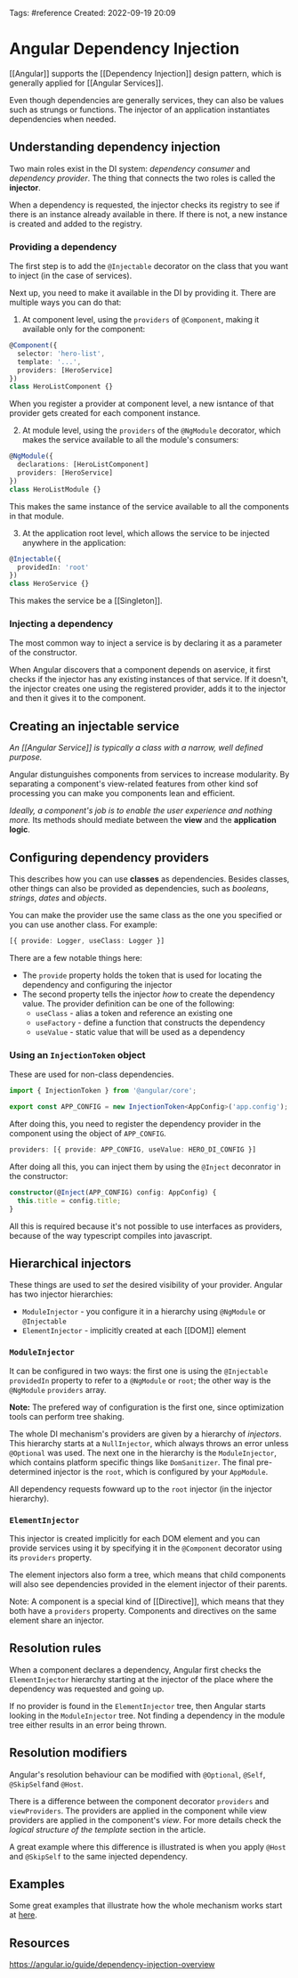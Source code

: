 Tags: #reference 
Created: 2022-09-19 20:09

# Angular Dependency Injection
[[Angular]] supports the [[Dependency Injection]] design pattern, which is generally applied for [[Angular Services]].

Even though dependencies are generally services, they can also be values such as strungs or functions. The injector of an application instantiates dependencies when needed.

## Understanding dependency injection
Two main roles exist in the DI system: *dependency consumer* and *dependency provider*. The thing that connects the two roles is called the **injector**.

When a dependency is requested, the injector checks its registry to see if there is an instance already available in there. If there is not, a new instance is created and added to the registry.

### Providing a dependency
The first step is to add the `@Injectable` decorator on the class that you want to inject (in the case of services).

Next up, you need to make it available in the DI by providing it. There are multiple ways you can do that:

1. At component level, using the `providers` of `@Component`, making it available only for the component:

```ts
@Component({
  selector: 'hero-list',
  template: '...',
  providers: [HeroService]
})
class HeroListComponent {}
```

When you register a provider at component level, a new isntance of that provider gets created for each component instance.

2. At module level, using the `providers` of the `@NgModule` decorator, which makes the service available to all the module's consumers:

```ts
@NgModule({
  declarations: [HeroListComponent]
  providers: [HeroService]
})
class HeroListModule {}
```

This makes the same instance of the service available to all the components in that module.

3. At the application root level, which allows the service to be injected anywhere in the application:

```ts
@Injectable({
  providedIn: 'root'
})
class HeroService {}
```

This makes the service be a [[Singleton]].

### Injecting a dependency
The most common way to inject a service is by declaring it as a parameter of the constructor. 

When Angular discovers that a component depends on  aservice, it first checks if the injector has any existing instances of that service. If it doesn't, the injector creates one using the registered provider, adds it to the injector and then it gives it to the component.

## Creating an injectable service
*An [[Angular Service]] is typically a class with a narrow, well defined purpose.*

Angular distunguishes components from services to increase modularity. By separating a component's view-related features from other kind sof processing you can make you components lean and efficient.

*Ideally, a component's job is to enable the user experience and nothing more.* Its methods should mediate between the **view** and the **application logic**.

## Configuring dependency providers
This describes how you can use **classes** as dependencies. Besides classes, other things can also be provided as dependencies, such as *booleans*, *strings*, *dates* and *objects*.

You can make the provider use the same class as the one you specified or you can use another class. For example:

```ts
[{ provide: Logger, useClass: Logger }]
```

There are a few notable things here: 
- The `provide` property holds the token that is used for locating the dependency and configuring the injector
- The second property tells the injector *how* to create the dependency value. The provider definition can be one of the following:
	- `useClass` - alias a token and reference an existing one
	- `useFactory` - define a function that constructs the dependency
	- `useValue` - static value that will be used as a dependency

### Using an `InjectionToken` object
These are used for non-class dependencies.

```ts
import { InjectionToken } from '@angular/core';

export const APP_CONFIG = new InjectionToken<AppConfig>('app.config');
```

After doing this, you need to register the dependency provider in the component using the object of `APP_CONFIG`.

```ts
providers: [{ provide: APP_CONFIG, useValue: HERO_DI_CONFIG }]
```

After doing all this, you can inject them by using the `@Inject` deconrator in the constructor:

```ts
constructor(@Inject(APP_CONFIG) config: AppConfig) {
  this.title = config.title;
}
```

All this is required because it's not possible to use interfaces as providers, because of the way typescript compiles into javascript.

## Hierarchical injectors
These things are used to *set* the desired visibility of your provider. Angular has two injector hierarchies:
- `ModuleInjector` - you configure it in a hierarchy using `@NgModule` or `@Injectable`
- `ElementInjector` - implicitly created at each [[DOM]] element

### `ModuleInjector`
It can be configured in two ways: the first one is using the `@Injectable` `providedIn` property to refer to a `@NgModule` or `root`; the other way is the `@NgModule` `providers` array.

**Note:** The prefered way of configuration is the first one, since optimization tools can perform tree shaking.

The whole DI mechanism's providers are given by a hierarchy of *injectors*. This hierarchy starts at a `NullInjector`, which always throws an error unless `@Optional` was used. The next one in the hierarchy is the `ModuleInjector`, which contains platform specific things like `DomSanitizer`. The final pre-determined injector is the `root`, which is configured by your `AppModule`.

All dependency requests fowward up to the `root` injector (in the injector hierarchy).

### `ElementInjector`
This injector is created implicitly for each DOM element and you can provide services using it by specifying it in the `@Component` decorator using its `providers` property.

The element injectors also form a tree, which means that child components will also see dependencies provided in the element injector of their parents.

Note: A component is a special kind of [[Directive]], which means that they both have a `providers` property. Components and directives on the same element share an injector.

## Resolution rules
When a component declares a dependency, Angular first checks the `ElementInjector` hierarchy starting at the injector of the place where the dependency was requested and going up.

If no provider is found in the `ElementInjector` tree, then Angular starts looking in the `ModuleInjector` tree. Not finding a dependency in the module tree either results in an error being thrown.

## Resolution modifiers
Angular's resolution behaviour can be modified with `@Optional`, `@Self`, `@SkipSelf`and `@Host`.

There is a difference between the component decorator `providers` and `viewProviders`. The providers are applied in the component while view providers are applied in the component's *view*. For more details check the *logical structure of the template* section in the article.

A great example where this difference is illustrated is when you apply `@Host` and `@SkipSelf` to the same injected dependency.

## Examples
Some great examples that illustrate how the whole mechanism works start at [here](https://angular.io/guide/hierarchical-dependency-injection#logical-structure-of-the-template).

## Resources
https://angular.io/guide/dependency-injection-overview
